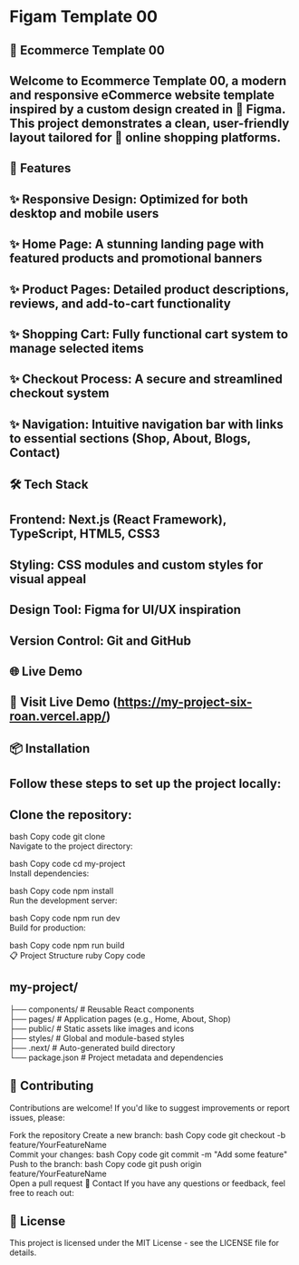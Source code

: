 # Figam Template 00

## 🌟 Ecommerce Template 00

## Welcome to Ecommerce Template 00, a modern and responsive eCommerce website template inspired by a custom design created in 🎨 Figma. This project demonstrates a clean, user-friendly layout tailored for 🛒 online shopping platforms.

## 🚀 Features
## ✨ Responsive Design: Optimized for both desktop and mobile users
## ✨ Home Page: A stunning landing page with featured products and promotional banners
## ✨ Product Pages: Detailed product descriptions, reviews, and add-to-cart functionality
## ✨ Shopping Cart: Fully functional cart system to manage selected items
## ✨ Checkout Process: A secure and streamlined checkout system
## ✨ Navigation: Intuitive navigation bar with links to essential sections (Shop, About, Blogs, Contact)

## 🛠️ Tech Stack
## Frontend: Next.js (React Framework), TypeScript, HTML5, CSS3
## Styling: CSS modules and custom styles for visual appeal
## Design Tool: Figma for UI/UX inspiration
## Version Control: Git and GitHub

## 🌐 Live Demo

## 🔗 Visit Live Demo (https://my-project-six-roan.vercel.app/)

## 📦 Installation

## Follow these steps to set up the project locally:

## Clone the repository:

bash
Copy code
git clone <repository-url>  
Navigate to the project directory:

bash
Copy code
cd my-project  
Install dependencies:

bash
Copy code
npm install  
Run the development server:

bash
Copy code
npm run dev  
Build for production:

bash
Copy code
npm run build  
📋 Project Structure
ruby
Copy code

## my-project/  
├── components/       # Reusable React components  
├── pages/            # Application pages (e.g., Home, About, Shop)  
├── public/           # Static assets like images and icons  
├── styles/           # Global and module-based styles  
├── .next/            # Auto-generated build directory  
└── package.json      # Project metadata and dependencies  

## 🤝 Contributing
Contributions are welcome! If you'd like to suggest improvements or report issues, please:

Fork the repository
Create a new branch:
bash
Copy code
git checkout -b feature/YourFeatureName  
Commit your changes:
bash
Copy code
git commit -m "Add some feature"  
Push to the branch:
bash
Copy code
git push origin feature/YourFeatureName  
Open a pull request
📧 Contact
If you have any questions or feedback, feel free to reach out:

## 📜 License
This project is licensed under the MIT License - see the LICENSE file for details.


